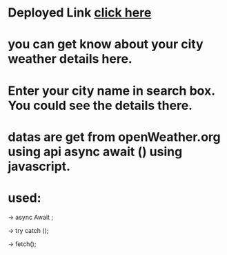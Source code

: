 # Deployed Link [click here]()

# you can get know about your city weather details here.

# Enter your city name in search box. You could see the details there.

# datas are get from openWeather.org using api async await () using javascript.

# used:

-> async Await ;

-> try catch ();

-> fetch();
